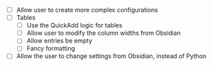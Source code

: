 - [ ] Allow user to create more complex configurations
- [ ] Tables
	- [ ] Use the QuickAdd logic for tables
	- [ ] Allow user to modify the column widths from Obsidian
	- [ ] Allow entries be empty
	- [ ] Fancy formatting
- [ ] Allow the user to change settings from Obsidian, instead of Python